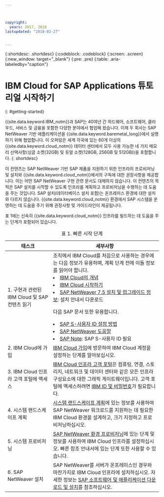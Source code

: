 ```yaml
---



copyright:
  years: 2017, 2018
lastupdated: "2018-02-27"


---
```


{:shortdesc: .shortdesc}
{:codeblock: .codeblock}
{:screen: .screen}
{:new_window: target="_blank"}
{:pre: .pre}
{:table: .aria-labeledby="caption"}

# IBM Cloud for SAP Applications 튜토리얼 시작하기
{: #getting-started}

{{site.data.keyword.IBM_notm}}과 SAP는 40여년 간 하드웨어, 소프트웨어, 클라우드, 서비스 및 금융을 포함한 다양한 분야에서 협업해 왔습니다. 이제 두 회사는 SAP NetWeaver 기반 애플리케이션을 {{site.data.keyword.baremetal_long}}에서 실행하기 위해 협업합니다. 이 오퍼링은 세계 각국에 있는 60개 이상의 {{site.data.keyword.cloud_notm}} 데이터 센터에서 모두 사용 가능한 네 가지 메모리 선택사항(싱글 소켓(32GB) 및 듀얼 소켓(128GB, 256GB 및 512GB))을 포함합니다.
{: shortdesc}

이 컨텐츠는 SAP NetWeaver 기반 SAP 제품을 지원하기 위한 인프라의 프로비저닝 및 설치와 {{site.data.keyword.cloud_notm}}에서의 구독에 대한 권장사항을 제공합니다. 이는 어떤 SAP NetWeaver 구현 관련 문서도 대체하지 않습니다. 이 컨텐츠의 목적은 SAP 설치를 시작할 수 있도록 인프라를 계획하고 프로비저닝을 수행하는 데 도움을 주는 것입니다. SAP 설치(데이터베이스 설치 포함)는 온프레미스 환경에 대한 설치와 다르지 않습니다. {{site.data.keyword.cloud_notm}} 환경에서 SAP 시스템을 운영하는 데 도움을 주기 위해 권장사항 및 가이드라인이 제공됩니다. 

표 1에는 신속히 {{site.data.keyword.cloud_notm}} 인프라를 빌드하는 데 도움을 주는 단계가 포함되어 있습니다. 
<table>
   <CAPTION>표 1. 빠른 시작 단계</CAPTION>
   <THEAD>
   <TR>
   <th>태스크</th>
   <th>세부사항</th>
   </TR>
   </THEAD>
   <TBODY>
   <tr>
   <td>1. 구현과 관련된 IBM Cloud 및 SAP 컨텐츠 읽기</td>
   <td>조직에서 IBM Cloud를 처음으로 사용하는 경우에는 다음 정보가 유용하며, 계획 단계 전에 이들 정보를 읽어야 합니다.
   <li><a href="https://ibm.com/cloud-computing/">IBM Cloud의 개념</a></li>
   <li><a href="https://ibm.com/cloud/get-started">IBM Cloud 시작하기</a></li>
   <li><a href="https://help.sap.com/nw75#section2">SAP NetWeaver 7.5 설치 및 업그레이드 정보</a>: 설치 안내서 다운로드</li>
   
   다음 SAP 문서 또한 유용합니다. 
   <li><a href="https://www.sapappsdevelopmentpartnercenter.com/en/faq/program-faqs_2/how-to-receive-an-s-user-to-access-the-s_77/">SAP S-사용자 ID 설정 방법</a></li>
   <li><a href="https://help.sap.com/netweaver">SAP NetWeaver 도움말</a></li>
   <li><a href="https://support.sap.com">SAP Note</a>: SAP S-사용자 ID 필요</li>
   </td>
   <tr>
   <td>2. IBM Cloud에 가입</td>
   <td><a href="https://console.bluemix.net/docs/admin/adminpublic.html#signing-up-for-ibm-cloud">IBM Cloud 가입</a>에 방문하여 IBM Cloud 계정을 설정하는 단계를 알아보십시오. </td>
 <tr>
   <td>3. IBM Cloud 인프라 고객 포털에 액세스</td>
   <td><a href="https://control.softlayer.com">IBM Cloud 인프라 고객 포털</a>은 컴퓨팅, 연결, 스토리지, 네트워크 및 데이터 센터와 같은 모든 인프라 구성요소에 대한 그래픽 게이트웨이입니다. 고객 포털에 액세스하려면 <a href="https://console.bluemix.net/docs/customer-portal/getting-started.html#getting-started">IBM ID 및 비밀번호</a>가 필요합니다. </td> 
   <tr>
   <td>4. 시스템 랜드스케이프 계획</td>
   <td><a href="sap-planning-your-system-landscape.html#planning-your-system-landscape">시스템 랜드스케이프 계획</a>에 있는 정보를 사용하여 SAP NetWeaver 워크로드를 지원하는 데 필요한 IBM Cloud 환경을 설계하고, 크기 지정하고 프로비저닝하십시오. </td>  
 <tr>
   <td>5. 시스템 프로비저닝</td>
   <td><a href="sap-provision-environment.html#provision_environment">SAP NetWeaver 환경 프로비저닝</a>에 있는 단계 및 정보를 사용하여 IBM Cloud 인프라를 설정하십시오. 빠른 참조 안내서에 있는 단계 또한 사용할 수 있습니다. </td>
   <tr>
   <td>6. SAP NetWeaver 설치</td>
   <td>SAP NetWeaver를 서버가 온프레미스인 경우와 마찬가지로 IBM Cloud 인프라에 설치하십시오. 자세한 정보는 <a href="sap-installing-SAP-landscape.html#install_sap">SAP 소프트웨어 및 애플리케이션 다운로드 및 설치</a>를 참조하십시오. </td>
   </td>
   </tr>
   </TBODY>
   </table>
